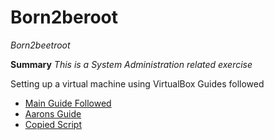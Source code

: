 # Born2beroot
*Born2beetroot*

**Summary**
*This is a System Administration related exercise*

Setting up a virtual machine using VirtualBox
Guides followed
- [Main Guide Followed](https://baigal.medium.com/born2beroot-e6e26dfb50ac)
- [Aarons Guide](https://github.com/IsCoffeeTho/42-Born2BeRoot)
- [Copied Script](https://github.com/HEADLIGHTER/Born2BeRoot-42)

